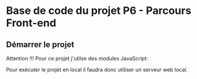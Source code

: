# Base de code du projet P6 - Parcours Front-end

## Démarrer le projet

Attention !!! Pour ce projet j'utilse des modules JavaScript:

Pour exécuter le projet en local il faudra donc utiliser un serveur web local.
